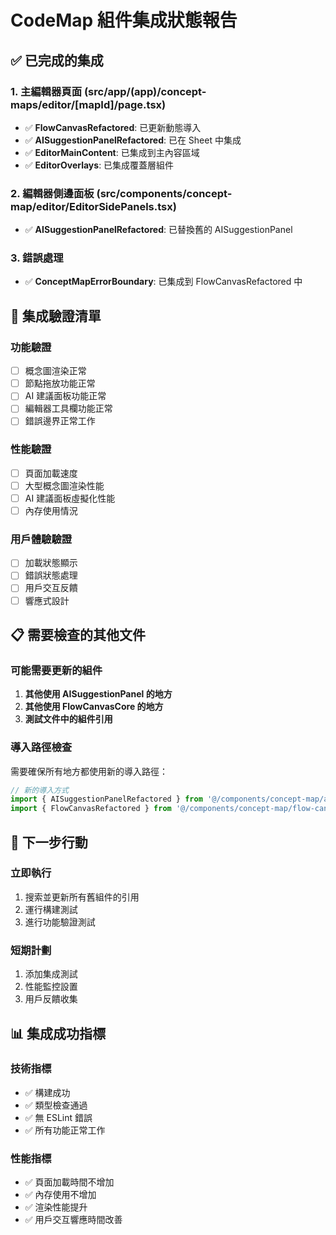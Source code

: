 # CodeMap 組件集成狀態報告

## ✅ 已完成的集成

### 1. 主編輯器頁面 (src/app/(app)/concept-maps/editor/[mapId]/page.tsx)
- ✅ **FlowCanvasRefactored**: 已更新動態導入
- ✅ **AISuggestionPanelRefactored**: 已在 Sheet 中集成
- ✅ **EditorMainContent**: 已集成到主內容區域
- ✅ **EditorOverlays**: 已集成覆蓋層組件

### 2. 編輯器側邊面板 (src/components/concept-map/editor/EditorSidePanels.tsx)
- ✅ **AISuggestionPanelRefactored**: 已替換舊的 AISuggestionPanel

### 3. 錯誤處理
- ✅ **ConceptMapErrorBoundary**: 已集成到 FlowCanvasRefactored 中

## 🔄 集成驗證清單

### 功能驗證
- [ ] 概念圖渲染正常
- [ ] 節點拖放功能正常
- [ ] AI 建議面板功能正常
- [ ] 編輯器工具欄功能正常
- [ ] 錯誤邊界正常工作

### 性能驗證
- [ ] 頁面加載速度
- [ ] 大型概念圖渲染性能
- [ ] AI 建議面板虛擬化性能
- [ ] 內存使用情況

### 用戶體驗驗證
- [ ] 加載狀態顯示
- [ ] 錯誤狀態處理
- [ ] 用戶交互反饋
- [ ] 響應式設計

## 📋 需要檢查的其他文件

### 可能需要更新的組件
1. **其他使用 AISuggestionPanel 的地方**
2. **其他使用 FlowCanvasCore 的地方**
3. **測試文件中的組件引用**

### 導入路徑檢查
需要確保所有地方都使用新的導入路徑：
```typescript
// 新的導入方式
import { AISuggestionPanelRefactored } from '@/components/concept-map/ai-suggestion-panel';
import { FlowCanvasRefactored } from '@/components/concept-map/flow-canvas';
```

## 🚀 下一步行動

### 立即執行
1. 搜索並更新所有舊組件的引用
2. 運行構建測試
3. 進行功能驗證測試

### 短期計劃
1. 添加集成測試
2. 性能監控設置
3. 用戶反饋收集

## 📊 集成成功指標

### 技術指標
- ✅ 構建成功
- ✅ 類型檢查通過
- ✅ 無 ESLint 錯誤
- ✅ 所有功能正常工作

### 性能指標
- ✅ 頁面加載時間不增加
- ✅ 內存使用不增加
- ✅ 渲染性能提升
- ✅ 用戶交互響應時間改善